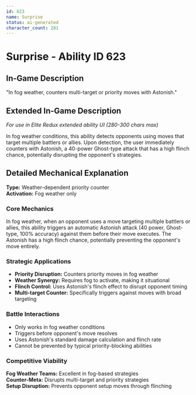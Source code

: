 ```yaml
---
id: 623
name: Surprise
status: ai-generated
character_count: 281
---
```


# Surprise - Ability ID 623

## In-Game Description
"In fog weather, counters multi-target or priority moves with Astonish."

## Extended In-Game Description
*For use in Elite Redux extended ability UI (280-300 chars max)*

In fog weather conditions, this ability detects opponents using moves that target multiple battlers or allies. Upon detection, the user immediately counters with Astonish, a 40-power Ghost-type attack that has a high flinch chance, potentially disrupting the opponent's strategies.

## Detailed Mechanical Explanation

**Type:** Weather-dependent priority counter  
**Activation:** Fog weather only

### Core Mechanics

In fog weather, when an opponent uses a move targeting multiple battlers or allies, this ability triggers an automatic Astonish attack (40 power, Ghost-type, 100% accuracy) against them before their move executes. The Astonish has a high flinch chance, potentially preventing the opponent's move entirely.

### Strategic Applications

- **Priority Disruption:** Counters priority moves in fog weather
- **Weather Synergy:** Requires fog to activate, making it situational
- **Flinch Control:** Uses Astonish's flinch effect to disrupt opponent timing
- **Multi-target Counter:** Specifically triggers against moves with broad targeting

### Battle Interactions

- Only works in fog weather conditions
- Triggers before opponent's move resolves
- Uses Astonish's standard damage calculation and flinch rate
- Cannot be prevented by typical priority-blocking abilities

### Competitive Viability

**Fog Weather Teams:** Excellent in fog-based strategies  
**Counter-Meta:** Disrupts multi-target and priority strategies  
**Setup Disruption:** Prevents opponent setup moves through flinching